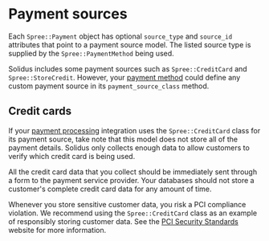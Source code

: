 # Payment sources

<!-- TODO:
  This article is a stub. We could go deeper into how payment sources work.
-->

Each `Spree::Payment` object has optional `source_type` and `source_id`
attributes that point to a payment source model. The listed source type is
supplied by the `Spree::PaymentMethod` being used.

Solidus includes some payment sources such as `Spree::CreditCard` and
`Spree::StoreCredit`. However, your [payment method][payment-methods] could
define any custom payment source in its `payment_source_class` method.

[payment-methods]: payment-methods.html

## Credit cards

If your [payment processing][payment-processing] integration uses the
`Spree::CreditCard` class for its payment source, take note that this model does
not store all of the payment details. Solidus only collects enough data to allow
customers to verify which credit card is being used.

All the credit card data that you collect should be immediately sent through
a form to the payment service provider. Your databases should not store a
customer's complete credit card data for any amount of time.

Whenever you store sensitive customer data, you risk a PCI compliance violation.
We recommend using the `Spree::CreditCard` class as an example of responsibly
storing customer data. See the [PCI Security Standards][pci] website for more
information.

[pci]: https://www.pcisecuritystandards.org
[payment-processing]: payment-processing.html
